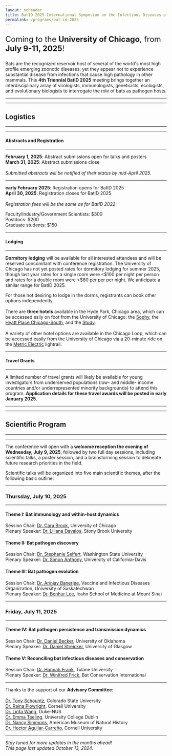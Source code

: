 ```yaml
---
layout: noheader
title: BatID 2025-International Symposium on the Infectious Diseases of Bats
permalink: /programs/bat-id-2025
---
```



<div class="bs-callout bs-callout-info">
<font size="5">  
<p>Coming to the <strong>University of Chicago</strong>, from <strong>July 9-11, 2025</strong>!</p>
</font>
</div>

Bats are the recognized reservoir host of several of the world's most high profile emerging zoonotic diseases; yet they appear not to experience substantial disease from infections that cause high pathology in other mammals. This <strong>4th Triennial BatID 2025</strong> meeting brings together an interdisciplinary array of virologists, immunologists, geneticists, ecologists, and evolutionary biologists to interrogate the role of bats as pathogen hosts.

<hr>
<hr>

<h2>Logistics</h2>
<hr>
<hr>
<h4>Abstracts and Registration</h4>
<hr>
<strong>February 1, 2025</strong>: Abstract submissions open for talks and posters <br>
<strong>March 31, 2025</strong>: Abstract submissions close  <br>
<br>
<em> Submitted abstracts will be notified of their status by mid-April 2025. </em> 

<hr>
<strong>early February 2025</strong>: Registration opens for BatID 2025<br>
<strong>April 30, 2025</strong>: Registration closes for BatID 2025 <br>
<br>
<em>Registration fees will be the same as for BatID 2022:</em> <br>
 
Faculty/Industry/Government Scientists: $300  <br>
Postdocs: $200 <br>
Graduate students: $150 <br>
<hr>
<h4>Lodging</h4>
<hr>
<strong>Dormitory lodging</strong> will be available for all interested attendees and will be reserved concomitant with conference registration. The University of Chicago has not yet posted rates for dormitory lodging for summer 2025, though last year rates for a single room were <$100 per night per person and rates for a double room were <$80 per per per night. We anticipate a similar range for BatID 2025. 
<br>

For those not desiring to lodge in the dorms, registrants can book other options independently. 
<br>
<br>
There are <strong>three hotels</strong> available in the Hyde Park, Chicago area, which can be accessed esily on foot from the University of Chicago: the <a href="https://sophyhotel.com/">Sophy</a>, the <a href="https://www.hyatt.com/hyatt-place/en-US/chizu-hyatt-place-chicago-south-university-medical-center">Hyatt Place Chicago-South</a>, and the <a href="https://www.thestudyatuniversityofchicago.com">Study</a>.
<br>
<br>
A variety of other hotel options are available in the Chicago Loop, which can be accessed easily from the University of Chicago via a 20-minute ride on the <a href="https://ridertools.metrarail.com">Metric Electric</a> lightrail.
<hr>

<h4>Travel Grants</h4>
<hr>
A limited number of travel grants will likely be available for young investigators from underserved populations (low- and middle- income countries and/or underrepresented minority backgrounds) to attend this program. <strong>Application details for these travel awards will be posted in early January 2025</strong>. 

<hr>
<hr>

<h2>Scientific Program</h2>
<hr>
<hr>

The conference will open with a <strong>welcome reception the evening of Wednesday, July 9, 2025</strong>, followed by two full day sessions, including scientific talks, a poster session, and a brainstorming session to delineate future research priorities in the field. 

Scientific talks will be organized into five main scientific themes, after the following basic outline:
<br>
<hr>
<h3>Thursday, July 10, 2025</h3>
<hr>
<h4>Theme I: Bat immunology and within-host dynamics</h4>

Session Chair: <a href="https://brooklab.org">Dr. Cara Brook</a>, University of Chicago <br>
Plenary Speaker: <a href="https://lmdavalos.github.io">Dr. Liliana Davalos</a>, Stony Brook University

<h4>Theme II: Bat pathogen discovery</h4>


Session Chair: <a href="https://labs.wsu.edu/mezap/">Dr. Stephanie Seifert</a>, Washington State University <br>
Plenary Speaker:  <a href="https://anthonylab.vetmed.ucdavis.edu">Dr. Simon Anthony</a>, University of California-Davis

<h4>Theme III: Bat pathogen evolution</h4>

Session Chair:  <a href="https://banerjeelab.ca">Dr. Arinjay Banerjee</a>, Vaccine and Infectious Diseases Organization, University of Saskatechwan <br>
Plenary Speaker: <a href="https://leelabvirus.host/about">Dr. Benhur Lee</a>, Icahn School of Medicine at Mount Sinai
<hr>
<h3>Friday, July 11, 2025</h3>
<hr>

<h4>Theme IV: Bat pathogen persistence and transmission dynamics</h4>

Session Chair: <a href="http://beckerlab.weebly.com">Dr. Daniel Becker</a>, University of Oklahoma <br>
Plenary Speaker: <a href="https://streickerlab.com">Dr. Daniel Streicker</a>, University of Glasgow

<h4>Theme V: Reconciling bat infectious diseases and conservation</h4>

Session Chair: <a href="https://www.hkfrank.com">Dr. Hannah Frank</a>, Tulane University <br>
Plenary Speaker: <a href="https://frick.eeb.ucsc.edu">Dr. Winifred Frick</a>, Bat Conservation International


<hr>

Thanks to the support of our <strong>Advisory Committee</strong>:<br>
<br>
<a href="https://labs.vetmedbiosci.colostate.edu/schountz/">Dr. Tony Schountz</a>, Colorado State University<br>
<a href="http://plowrightlab.org">Dr. Raina Plowright</a>, Cornell University<br>
<a href="https://frick.eeb.ucsc.edu">Dr. Linfa Wang</a>, Duke-NUS<br>
<a href="https://people.ucd.ie/emma.teeling">Dr. Emma Teeling</a>, University College Dublin<br>
<a href="https://www.amnh.org/research/staff-directory/nancy-b-simmons">Dr. Nancy Simmons</a>, American Museum of Natural History<br>
<a href="https://sites.google.com/view/aguilarlab/home">Dr. Hector Aguilar-Carreño</a>, Cornell University<br>
<hr>

<div class="bs-callout bs-callout-info">
<p><em>Stay tuned for more updates in the months ahead!<br>
This page last updated October 13, 2024.</em></p>
</div>
